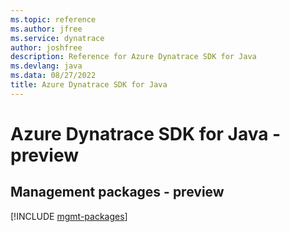 ```yaml
---
ms.topic: reference
ms.author: jfree
ms.service: dynatrace
author: joshfree
description: Reference for Azure Dynatrace SDK for Java
ms.devlang: java
ms.data: 08/27/2022
title: Azure Dynatrace SDK for Java
---
```

# Azure Dynatrace SDK for Java - preview

## Management packages - preview
[!INCLUDE [mgmt-packages](dynatrace-mgmt-index.md)]